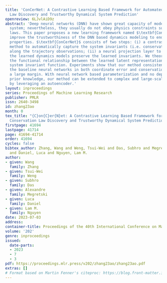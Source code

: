 ```yaml
---
title: 'ConCerNet: A Contrastive Learning Based Framework for Automated Conservation
  Law Discovery and Trustworthy Dynamical System Prediction'
openreview: 6LJvlAiD9z
abstract: 'Deep neural networks (DNN) have shown great capacity of modeling a dynamical
  system; nevertheless, they usually do not obey physics constraints such as conservation
  laws. This paper proposes a new learning framework named $\textbf{ConCerNet}$ to
  improve the trustworthiness of the DNN based dynamics modeling to endow the invariant
  properties. $\textbf{ConCerNet}$ consists of two steps: (i) a contrastive learning
  method to automatically capture the system invariants (i.e. conservation properties)
  along the trajectory observations; (ii) a neural projection layer to guarantee that
  the learned dynamics models preserve the learned invariants. We theoretically prove
  the functional relationship between the learned latent representation and the unknown
  system invariant function. Experiments show that our method consistently outperforms
  the baseline neural networks in both coordinate error and conservation metrics by
  a large margin. With neural network based parameterization and no dependence on
  prior knowledge, our method can be extended to complex and large-scale dynamics
  by leveraging an autoencoder.'
layout: inproceedings
series: Proceedings of Machine Learning Research
publisher: PMLR
issn: 2640-3498
id: zhang23ao
month: 0
tex_title: "{C}on{C}er{N}et: A Contrastive Learning Based Framework for Automated
  Conservation Law Discovery and Trustworthy Dynamical System Prediction"
firstpage: 41694
lastpage: 41714
page: 41694-41714
order: 41694
cycles: false
bibtex_author: Zhang, Wang and Weng, Tsui-Wei and Das, Subhro and Megretski, Alexandre
  and Daniel, Luca and Nguyen, Lam M.
author:
- given: Wang
  family: Zhang
- given: Tsui-Wei
  family: Weng
- given: Subhro
  family: Das
- given: Alexandre
  family: Megretski
- given: Luca
  family: Daniel
- given: Lam M.
  family: Nguyen
date: 2023-07-03
address: 
container-title: Proceedings of the 40th International Conference on Machine Learning
volume: '202'
genre: inproceedings
issued:
  date-parts:
  - 2023
  - 7
  - 3
pdf: https://proceedings.mlr.press/v202/zhang23ao/zhang23ao.pdf
extras: []
# Format based on Martin Fenner's citeproc: https://blog.front-matter.io/posts/citeproc-yaml-for-bibliographies/
---
```

